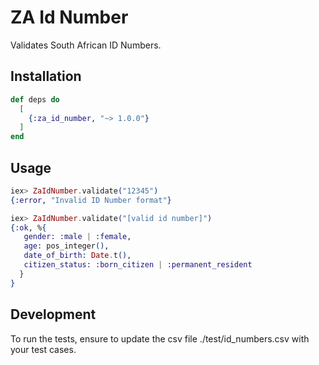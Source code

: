# ZA Id Number 

Validates South African ID Numbers.

## Installation

```elixir
def deps do
  [
    {:za_id_number, "~> 1.0.0"}
  ]
end
```

## Usage

```elixir
iex> ZaIdNumber.validate("12345")
{:error, "Invalid ID Number format"}

iex> ZaIdNumber.validate("[valid id number]")
{:ok, %{
   gender: :male | :female,
   age: pos_integer(),
   date_of_birth: Date.t(),
   citizen_status: :born_citizen | :permanent_resident
  }
}

```

## Development

To run the tests, ensure to update the csv file ./test/id_numbers.csv with your test cases.

